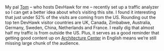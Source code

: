My pal [Tom](http://conpro.net/) – who hosts DevHawk for me – recently
set up a traffic analyzer so I can get a better idea about who’s
visiting this site. I found it interesting that just under 52% of the
visits are coming from the US. Rounding out the top ten DevHawk visitor
countries are UK, Canada, Zimbabwe, Australia, Germany, Sweden, China,
Netherlands and France. I really dig that almost half my traffic is from
outside the US. Plus, it serves as a good reminder that getting good
content up on [Architecture
Center](http://msdn.microsoft.com/architecture/) in English means we’re
still missing large chunk of the audience.
